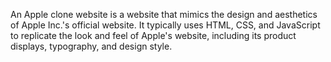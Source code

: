 An Apple clone website is a website that mimics the design and aesthetics of Apple Inc.'s official website. It typically uses HTML, CSS, and JavaScript to replicate the look and feel of Apple's website, including its product displays, typography, and design style.
